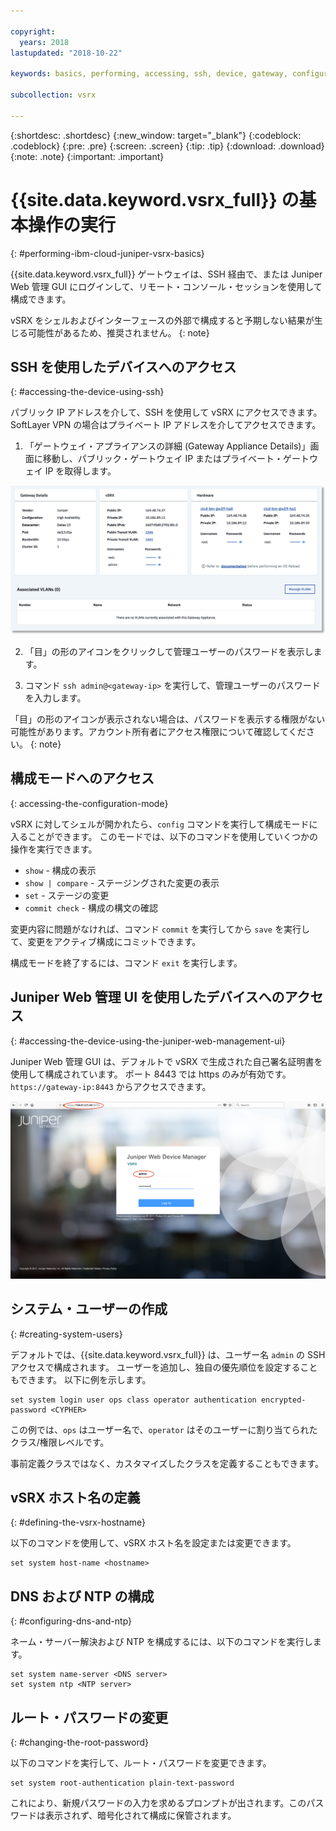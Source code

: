 ```yaml
---

copyright:
  years: 2018
lastupdated: "2018-10-22"

keywords: basics, performing, accessing, ssh, device, gateway, configuration, mode, juniper, ui, dns, htp, password

subcollection: vsrx

---
```


{:shortdesc: .shortdesc}
{:new_window: target="_blank"}
{:codeblock: .codeblock}
{:pre: .pre}
{:screen: .screen}
{:tip: .tip}
{:download: .download}
{:note: .note}
{:important: .important}

# {{site.data.keyword.vsrx_full}} の基本操作の実行
{: #performing-ibm-cloud-juniper-vsrx-basics}

{{site.data.keyword.vsrx_full}} ゲートウェイは、SSH 経由で、または Juniper Web 管理 GUI にログインして、リモート・コンソール・セッションを使用して構成できます。

vSRX をシェルおよびインターフェースの外部で構成すると予期しない結果が生じる可能性があるため、推奨されません。
{: note}

## SSH を使用したデバイスへのアクセス
{: #accessing-the-device-using-ssh}

パブリック IP アドレスを介して、SSH を使用して vSRX にアクセスできます。SoftLayer VPN の場合はプライベート IP アドレスを介してアクセスできます。

1. 「ゲートウェイ・アプライアンスの詳細 (Gateway Appliance Details)」画面に移動し、パブリック・ゲートウェイ IP またはプライベート・ゲートウェイ IP を取得します。

  <img src="images/gw-sa-details.png" alt="図面" style="width: 700px;"/>

2. 「目」の形のアイコンをクリックして管理ユーザーのパスワードを表示します。

3. コマンド `ssh admin@<gateway-ip>` を実行して、管理ユーザーのパスワードを入力します。

「目」の形のアイコンが表示されない場合は、パスワードを表示する権限がない可能性があります。アカウント所有者にアクセス権限について確認してください。
{: note}

## 構成モードへのアクセス
{: accessing-the-configuration-mode}

vSRX に対してシェルが開かれたら、`config` コマンドを実行して構成モードに入ることができます。 このモードでは、以下のコマンドを使用していくつかの操作を実行できます。

* `show` - 構成の表示  
* `show | compare` - ステージングされた変更の表示
* `set` - ステージの変更
* `commit check` - 構成の構文の確認

変更内容に問題がなければ、コマンド `commit` を実行してから `save` を実行して、変更をアクティブ構成にコミットできます。  

構成モードを終了するには、コマンド `exit` を実行します。

## Juniper Web 管理 UI を使用したデバイスへのアクセス
{: #accessing-the-device-using-the-juniper-web-management-ui}

Juniper Web 管理 GUI は、デフォルトで vSRX で生成された自己署名証明書を使用して構成されています。 ポート 8443 では https のみが有効です。 `https://gateway-ip:8443` からアクセスできます。

![ゲートウェイ・アプライアンス HA の詳細](images/vSRX-webui.png)

## システム・ユーザーの作成
{: #creating-system-users}

デフォルトでは、{{site.data.keyword.vsrx_full}} は、ユーザー名 `admin` の SSH アクセスで構成されます。 ユーザーを追加し、独自の優先順位を設定することもできます。 以下に例を示します。

```
set system login user ops class operator authentication encrypted-password <CYPHER>
```

この例では、`ops` はユーザー名で、`operator` はそのユーザーに割り当てられたクラス/権限レベルです。

事前定義クラスではなく、カスタマイズしたクラスを定義することもできます。

## vSRX ホスト名の定義
{: #defining-the-vsrx-hostname}

以下のコマンドを使用して、vSRX ホスト名を設定または変更できます。

```
set system host-name <hostname>
```

## DNS および NTP の構成
{: #configuring-dns-and-ntp}

ネーム・サーバー解決および NTP を構成するには、以下のコマンドを実行します。

```
set system name-server <DNS server>
set system ntp <NTP server>
```

## ルート・パスワードの変更
{: #changing-the-root-password}

以下のコマンドを実行して、ルート・パスワードを変更できます。

```
set system root-authentication plain-text-password
```

これにより、新規パスワードの入力を求めるプロンプトが出されます。このパスワードは表示されず、暗号化されて構成に保管されます。
